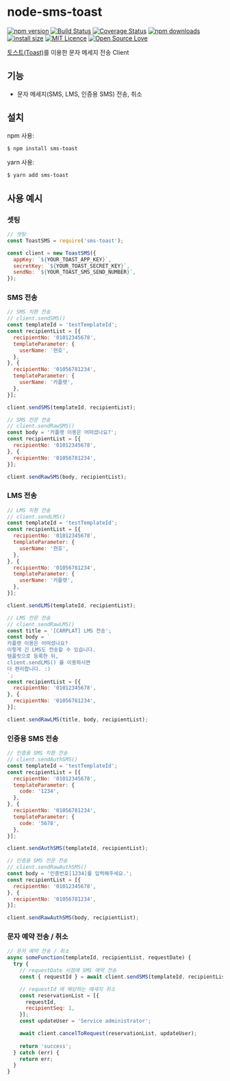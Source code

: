 # node-sms-toast

[![npm version](https://img.shields.io/npm/v/sms-toast.svg?style=flat-square)](https://www.npmjs.org/package/sms-toast)
[![Build Status](https://travis-ci.org/Nyuno/node-sms-toast.svg?branch=master)](https://travis-ci.org/Nyuno/node-sms-toast)
[![Coverage Status](https://coveralls.io/repos/github/Nyuno/node-sms-toast/badge.svg?branch=master)](https://coveralls.io/github/Nyuno/node-sms-toast?branch=master)
[![npm downloads](https://img.shields.io/npm/dm/sms-toast.svg?style=flat-square)](http://npm-stat.com/charts.html?package=sms-toast)
[![install size](https://packagephobia.now.sh/badge?p=sms-toast)](https://packagephobia.now.sh/result?p=sms-toast)
[![MIT Licence](https://badges.frapsoft.com/os/mit/mit.svg?v=103)](https://opensource.org/licenses/mit-license.php)
[![Open Source Love](https://badges.frapsoft.com/os/v1/open-source.svg?v=103)](https://github.com/ellerbrock/open-source-badges/)

[토스트(Toast)](https://www.toast.com/)를 이용한 문자 메세지 전송 Client


## 기능

- 문자 메세지(SMS, LMS, 인증용 SMS) 전송, 취소

## 설치

npm 사용:

```bash
$ npm install sms-toast
```

yarn 사용:

```bash
$ yarn add sms-toast
```


## 사용 예시

### 셋팅
```js
// 셋팅
const ToastSMS = require('sms-toast');

const client = new ToastSMS({
  appKey: `${YOUR_TOAST_APP_KEY}`,
  secretKey: `${YOUR_TOAST_SECRET_KEY}`,
  sendNo: `${YOUR_TOAST_SMS_SEND_NUMBER}`,
});
```

### SMS 전송
```js
// SMS 치환 전송
// client.sendSMS()
const templateId = 'testTemplateId';
const recipientList = [{
  recipientNo: '01012345678',
  templateParameter: {
    userName: '현호',
  },
}, {
  recipientNo: '01056781234',
  templateParameter: {
    userName: '카플랫',
  },
}];

client.sendSMS(templateId, recipientList);
```

```js
// SMS 전문 전송
// client.sendRawSMS()
const body = '카플랫 이용은 어떠셨나요?';
const recipientList = [{
  recipientNo: '01012345678',
}, {
  recipientNo: '01056781234',
}];

client.sendRawSMS(body, recipientList);
```

### LMS 전송
```js
// LMS 치환 전송
// client.sendLMS()
const templateId = 'testTemplateId';
const recipientList = [{
  recipientNo: '01012345678',
  templateParameter: {
    userName: '현호',
  },
}, {
  recipientNo: '01056781234',
  templateParameter: {
    userName: '카플랫',
  },
}];

client.sendLMS(templateId, recipientList);
```

```js
// LMS 전문 전송
// client.sendRawLMS()
const title = '[CARPLAT] LMS 전송';
const body = `
카플랫 이용은 어떠셨나요?
이렇게 긴 LMS도 전송할 수 있습니다.
템플릿으로 등록한 뒤,
client.sendLMS() 를 이용하시면
더 편리합니다. :)
`;
const recipientList = [{
  recipientNo: '01012345678',
}, {
  recipientNo: '01056781234',
}];

client.sendRawLMS(title, body, recipientList);
```

### 인증용 SMS 전송
```js
// 인증용 SMS 치환 전송
// client.sendAuthSMS()
const templateId = 'testTemplateId';
const recipientList = [{
  recipientNo: '01012345678',
  templateParameter: {
    code: '1234',
  },
}, {
  recipientNo: '01056781234',
  templateParameter: {
    code: '5678',
  },
}];

client.sendAuthSMS(templateId, recipientList);
```

```js
// 인증용 SMS 전문 전송
// client.sendRawAuthSMS()
const body = '인증번호[1234]를 입력해주세요.';
const recipientList = [{
  recipientNo: '01012345678',
}, {
  recipientNo: '01056781234',
}];

client.sendRawAuthSMS(body, recipientList);
```

### 문자 예약 전송 / 취소
```js
// 문자 예약 전송 / 취소
async someFunction(templateId, recipientList, requestDate) {
  try {
    // requestDate 시점에 SMS 예약 전송
    const { requestId } = await client.sendSMS(templateId, recipientList, { requestDate });

    // requestId 에 해당하는 메세지 취소
    const reservationList = [{
      requestId,
      recipientSeq: 1,
    }];
    const updateUser = 'Service administrator';

    await client.cancelToRequest(reservationList, updateUser);
    
    return 'success';
  } catch (err) {
    return err;
  }
}

```
